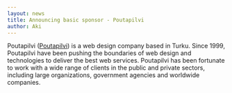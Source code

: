 ```yaml
---
layout: news
title: Announcing basic sponsor - Poutapilvi
author: Aki
---
```


Poutapilvi (<a href="http://www.poutapilvi.fi/">Poutapilvi</a>) is a web design company based in Turku. Since 1999, Poutapilvi have been pushing the boundaries of web design and technologies to deliver the best web services. Poutapilvi has been fortunate to work with a wide range of clients in the public and private sectors, including large organizations, government agencies and worldwide companies.
